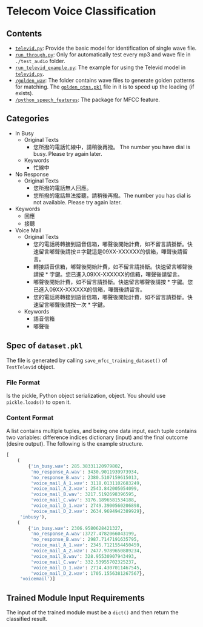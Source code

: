 # Telecom Voice Classification

## Contents

* [`televid.py`](televid.py): Provide the basic model for identification of single wave file.
* [`run_through.py`](run_through.py): Only for automatically test every mp3 and wave file in `./test_audio` folder.
* [`run_televid_example.py`](run_televid_example.py): The example for using the Televid model in [`televid.py`](televid.py).
* [`/golden_wav`](golden_wav): The folder contains wave files to generate golden patterns for matching. The [`golden_ptns.pkl`](golden_wav/golden_ptns.pkl) file in it is to speed up the loading (if exists).
* [`/python_speech_features`](python_speech_features): The package for MFCC feature.

## Categories

* In Busy
  * Original Texts
    * 您所撥的電話忙線中，請稍後再撥。 The number you have dial is busy. Please try again later.
  * Keywords
    * 忙線中
* No Response
  * Original Texts
    * 您所撥的電話無人回應。
    * 您所撥的電話無法接聽，請稍後再撥。The number you has dial is not available. Please try again later.
* Keywords
  * 回應
  * 接聽
* Voice Mail
  * Original Texts
    * 您的電話將轉接到語音信箱，嘟聲後開始計費，如不留言請掛斷。快速留言嘟聲後請按＃字鍵這是09XX-XXXXXX的信箱，嗶聲後請留言。
    * 轉接語音信箱，嘟聲後開始計費，如不留言請掛斷。快速留言嘟聲後請按 * 字鍵。您已進入09XX-XXXXXX的信箱，嗶聲後請留言。
    * 嘟聲後開始計費，如不留言請掛斷。快速留言嘟聲後請按 * 字鍵。您已進入09XX-XXXXXX的信箱，嗶聲後請留言。
    * 您的電話將轉接到語音信箱，嘟聲後開始計費，如不留言請掛斷。快速留言嘟聲後請按一次 * 字鍵。
  * Keywords
    * 語音信箱
    * 嘟聲後

## Spec of `dataset.pkl`

The file is generated by calling `save_mfcc_training_dataset()` of `TestTelevid`
object.

### File Format

Is the pickle, Python object serialization, object. You should use
`pickle.loads()` to open it.

### Content Format

A list contains multiple tuples, and being one data input, each tuple contains
two variables: difference indices dictionary (input) and the final outcome
(desire output). The following is the example structure.

``` python
[
    (
        {'in_busy.wav': 285.38331120979802,
         'no_response_A.wav': 3430.9011939973934,
         'no_response_B.wav': 2380.5107159615013,
         'voice_mail_A_1.wav': 3118.0131102683249,
         'voice_mail_A_2.wav': 2543.842005054099,
         'voice_mail_B.wav': 3217.5192698396595,
         'voice_mail_C.wav': 3176.1896581534188,
         'voice_mail_D_1.wav': 2749.3900560206898,
         'voice_mail_D_2.wav': 2634.9694942389929},
     'inbusy'),
    (
        {'in_busy.wav': 2306.9580628421327,
         'no_response_A.wav':3727.4782066043199,
         'no_response_B.wav': 2987.7147191635795,
         'voice_mail_A_1.wav': 2345.7121554450459,
         'voice_mail_A_2.wav': 2477.9789650889234,
         'voice_mail_B.wav': 328.95530907943493,
         'voice_mail_C.wav': 332.53955702325237,
         'voice_mail_D_1.wav': 2714.4307011467545,
         'voice_mail_D_2.wav': 1705.1556381267567},
     'voicemail')]
```

## Trained Module Input Requirements

The input of the trained module must be a ```dict()``` and then return the
classified result.